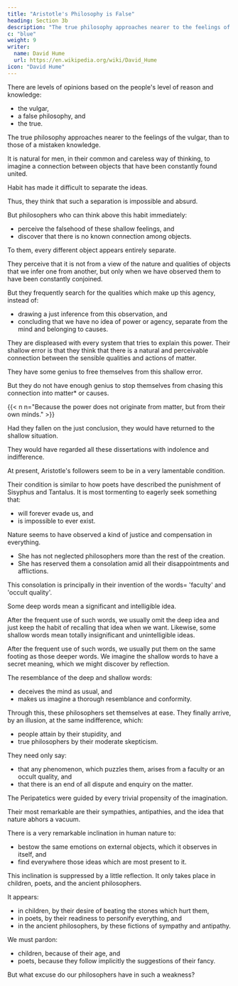 ```yaml
---
title: "Aristotle's Philosophy is False"
heading: Section 3b
description: "The true philosophy approaches nearer to the feelings of the vulgar, than to those of a mistaken knowledge."
c: "blue"
weight: 9
writer:
  name: David Hume
  url: https://en.wikipedia.org/wiki/David_Hume
icon: "David Hume"
---
```




There are levels of opinions based on the people's level of reason and knowledge:
- the vulgar,
- a false philosophy, and
- the true.

The true philosophy approaches nearer to the feelings of the vulgar, than to those of a mistaken knowledge.

It is natural for men, in their common and careless way of thinking, to imagine a connection between objects that have been constantly found united.

Habit has made it difficult to separate the ideas.

Thus, they think that such a separation is impossible and absurd.

But philosophers who can think above this habit immediately:
- perceive the falsehood of these shallow feelings, and
- discover that there is no known connection among objects.

To them, every different object appears entirely separate.

They perceive that it is not from a view of the nature and qualities of objects that we infer one from another, but only when we have observed them to have been constantly conjoined.

But they frequently search for the qualities which make up this agency, instead of: 
- drawing a just inference from this observation, and
- concluding that we have no idea of power or agency, separate from the mind and belonging to causes.

They are displeased with every system that tries to explain this power. Their shallow error is that they think that there is a natural and perceivable connection between the sensible qualities and actions of matter.

They have some genius to free themselves from this shallow error.

But they do not have enough genius to stop themselves from chasing this connection into matter* or causes.

{{< n n="Because the power does not originate from matter, but from their own minds." >}}


Had they fallen on the just conclusion, they would have returned to the shallow situation.

They would have regarded all these dissertations with indolence and indifference.

At present, Aristotle's followers seem to be in a very lamentable condition.

Their condition is similar to how poets have described the punishment of Sisyphus and Tantalus. It is most tormenting to eagerly seek something that:
- will forever evade us, and
- is impossible to ever exist.

Nature seems to have observed a kind of justice and compensation in everything.
- She has not neglected philosophers more than the rest of the creation.
- She has reserved them a consolation amid all their disappointments and afflictions.

This consolation is principally in their invention of the words=  'faculty' and 'occult quality'.

Some deep words mean a significant and intelligible idea.

After the frequent use of such words, we usually omit the deep idea and just keep the habit of recalling that idea when we want. Likewise, some shallow words mean totally insignificant and unintelligible ideas.

After the frequent use of such words, we usually put them on the same footing as those deeper words. We imagine the shallow words to have a secret meaning, which we might discover by reflection.

The resemblance of the deep and shallow words:
- deceives the mind as usual, and
- makes us imagine a thorough resemblance and conformity.

Through this, these philosophers set themselves at ease. They finally arrive, by an illusion, at the same indifference, which:
- people attain by their stupidity, and
- true philosophers by their moderate skepticism.

They need only say:
- that any phenomenon, which puzzles them, arises from a faculty or an occult quality, and
- that there is an end of all dispute and enquiry on the matter.

The Peripatetics were guided by every trivial propensity of the imagination.

Their most remarkable are their sympathies, antipathies, and the idea that nature abhors a vacuum.

There is a very remarkable inclination in human nature to:
- bestow the same emotions on external objects, which it observes in itself, and
- find everywhere those ideas which are most present to it.

This inclination is suppressed by a little reflection. It only takes place in children, poets, and the ancient philosophers.

It appears:
- in children, by their desire of beating the stones which hurt them,
- in poets, by their readiness to personify everything, and
- in the ancient philosophers, by these fictions of sympathy and antipathy.

We must pardon: 
- children, because of their age, and
- poets, because they follow implicitly the suggestions of their fancy.

But what excuse do our philosophers have in such a weakness?

